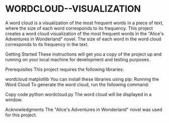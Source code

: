 # WORDCLOUD--VISUALIZATION
A word cloud is a visualization of the most frequent words in a piece of text, where the size of each word corresponds to its frequency.
This project creates a word cloud visualization of the most frequent words in the "Alice's Adventures in Wonderland" novel. The size of each word in the word cloud corresponds to its frequency in the text.

Getting Started
These instructions will get you a copy of the project up and running on your local machine for development and testing purposes.

Prerequisites
This project requires the following libraries:

wordcloud
matplotlib
You can install these libraries using pip:
Running the Word Cloud
To generate the word cloud, run the following command:

Copy code
python wordcloud.py
The word cloud will be displayed in a window.

Acknowledgments
The "Alice's Adventures in Wonderland" novel was used for this project.
